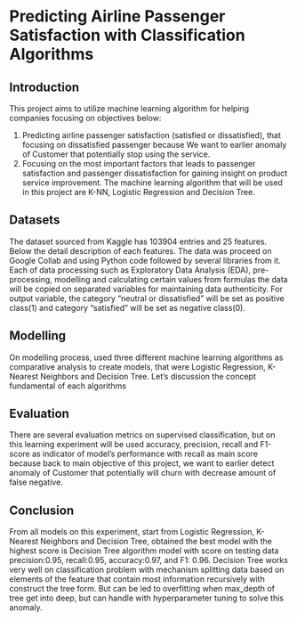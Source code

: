 # Predicting Airline Passenger Satisfaction with Classification Algorithms

## Introduction
This project aims to utilize machine learning algorithm for helping companies focusing on objectives below:

1. Predicting airline passenger satisfaction (satisfied or dissatisfied), that focusing on dissatisfied passenger because We want to earlier anomaly of Customer that potentially stop using the service.
2. Focusing on the most important factors that leads to passenger satisfaction and passenger dissatisfaction for gaining insight on product service improvement.
The machine learning algorithm that will be used in this project are K-NN, Logistic Regression and Decision Tree.

## Datasets
The dataset sourced from Kaggle has 103904 entries and 25 features. Below the detail description of each features. The data was proceed on Google Collab and using Python code followed by several libraries from it. Each of data processing such as Exploratory Data Analysis (EDA), pre-processing, modelling and calculating certain values from formulas the data will be copied on separated variables for maintaining data authenticity. For output variable, the category “neutral or dissatisfied” will be set as positive class(1) and category “satisfied” will be set as negative class(0).

## Modelling
On modelling process, used three different machine learning algorithms as comparative analysis to create models, that were Logistic Regression, K-Nearest Neighbors and Decision Tree. Let’s discussion the concept fundamental of each algorithms

## Evaluation
There are several evaluation metrics on supervised classification, but on this learning experiment will be used accuracy, precision, recall and F1-score as indicator of model’s performance with recall as main score because back to main objective of this project, we want to earlier detect anomaly of Customer that potentially will churn with decrease amount of false negative.

## Conclusion
From all models on this experiment, start from Logistic Regression, K-Nearest Neighbors and Decision Tree, obtained the best model with the highest score is Decision Tree algorithm model with score on testing data precision:0.95, recall:0.95, accuracy:0.97, and F1: 0.96. Decision Tree works very well on classification problem with mechanism splitting data based on elements of the feature that contain most information recursively with construct the tree form. But can be led to overfitting when max_depth of tree get into deep, but can handle with hyperparameter tuning to solve this anomaly.
